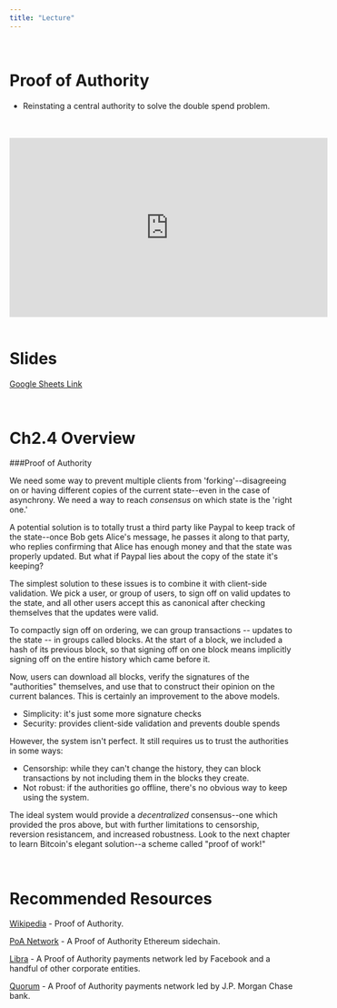 ```yaml
---
title: "Lecture"
---
```


<br />

# Proof of Authority
- Reinstating a central authority to solve the double spend problem.

<br />
<br />
<iframe
	width="560"
	height="315"
	src="https://www.youtube-nocookie.com/embed/Mj10HSEM5_8"
	frameborder="0"
	allow="accelerometer; autoplay; encrypted-media; gyroscope; picture-in-picture"
	allowfullscreen>
</iframe>
<br />
<br />


# Slides

[Google Sheets Link](https://docs.google.com/presentation/d/1H37bKXT1eTs2XEpT16UXfCYc0fys3SY-o8foogV1IVM/edit#slide=id.g4023786b63_0_0)

<br />

# Ch2.4 Overview

###Proof of Authority

We need some way to prevent multiple clients from 'forking'--disagreeing on or having different copies of the current state--even in the case of asynchrony. We need a way to reach *consensus* on which state is the 'right one.'

A potential solution is to totally trust a third party like Paypal to keep track of the state--once Bob gets Alice's message, he passes it along to that party, who replies confirming that Alice has enough money and that the state was properly updated.  But what if Paypal lies about the copy of the state it's keeping?

The simplest solution to these issues is to combine it with client-side validation. We pick a user, or group of users, to sign off on valid updates to the state, and all other users accept this as canonical after checking themselves that the updates were valid.

To compactly sign off on ordering, we can group transactions -- updates to the state -- in groups called blocks. At the start of a block, we included a hash of its previous block, so that signing off on one block means implicitly signing off on the entire history which came before it.

Now, users can download all blocks, verify the signatures of the "authorities" themselves, and use that to construct their opinion on the current balances.  This is certainly an improvement to the above models.
- Simplicity: it's just some more signature checks
- Security: provides client-side validation and prevents double spends

However, the system isn't perfect. It still requires us to trust the authorities in some ways:
- Censorship: while they can't change the history, they can block transactions by not including them in the blocks they create.
- Not robust: if the authorities go offline, there's no obvious way to keep using the system.

The ideal system would provide a *decentralized* consensus--one which provided the pros above, but with further limitations to censorship, reversion resistancem, and increased robustness. Look to the next chapter to learn Bitcoin's elegant solution--a scheme called "proof of work!"

<br />

# Recommended Resources

[Wikipedia](https://en.wikipedia.org/wiki/Proof_of_authority) - Proof of Authority.

[PoA Network](https://poa.network/) - A Proof of Authority Ethereum sidechain.

[Libra](https://libra.org/) - A Proof of Authority payments network led by Facebook and a handful of other corporate entities.

[Quorum](https://www.goquorum.com/) - A Proof of Authority payments network led by J.P. Morgan Chase bank.

<br />

